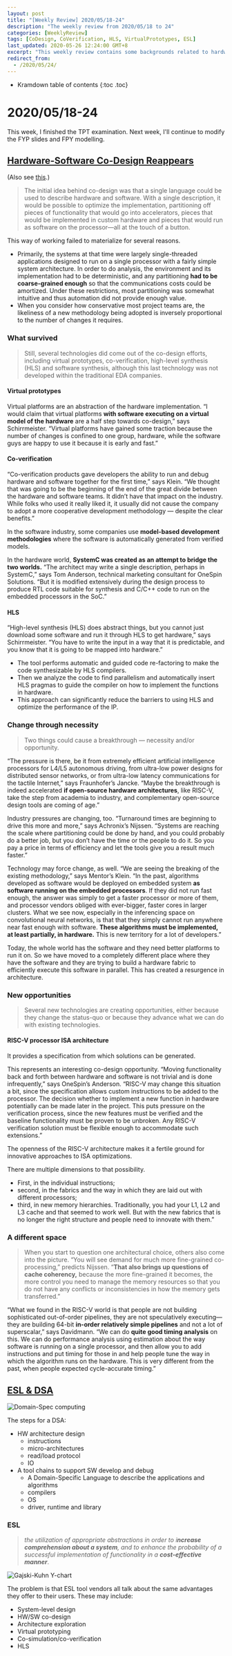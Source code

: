 ```yaml
---
layout: post
title: "[Weekly Review] 2020/05/18-24"
description: "The weekly review from 2020/05/18 to 24"
categories: [WeeklyReview]
tags: [CoDesign, CoVerification, HLS, VirtualPrototypes, ESL]
last_updated: 2020-05-26 12:24:00 GMT+8
excerpt: "This weekly review contains some backgrounds related to hardware-software co-design and ESL."
redirect_from:
  - /2020/05/24/
---
```


* Kramdown table of contents
{:toc .toc}
# 2020/05/18-24

This week, I finished the TPT examination. Next week, I'll continue to modify the FYP slides and FPY modelling.

## [Hardware-Software Co-Design Reappears](https://semiengineering.com/hardware-software-co-design-reappears/)

\(Also see [this](https://zhuanlan.zhihu.com/p/76666880).\)

> The initial idea behind co-design was that a single language could be  used to describe hardware and software. With a single description, it  would be possible to optimize the implementation, partitioning off  pieces of functionality that would go into accelerators, pieces that  would be implemented in custom hardware and pieces that would run as  software on the processor—all at the touch of a button.

This way of working failed to materialize for several reasons.  

+ Primarily, the systems at that time were largely single-threaded  applications designed to run on a single processor with a fairly simple  system architecture. In order to do analysis, the environment and its  implementation had to be deterministic, and any partitioning **had to be  coarse-grained enough** so that the communications costs could be  amortized. Under these restrictions, most partitioning was somewhat  intuitive and thus automation did not provide enough value.
+ When you consider how conservative most project teams are, the  likeliness of a new methodology being adopted is inversely proportional  to the number of changes it requires.

### What survived

> Still, several technologies did come out of the co-design efforts,  including virtual prototypes, co-verification, high-level synthesis  (HLS) and software synthesis, although this last technology was not  developed within the traditional EDA companies.

#### Virtual prototypes

Virtual platforms are an abstraction of the hardware implementation. “I would claim that virtual platforms **with software executing on a virtual model of the hardware** are a half step towards co-design,” says Schirrmeister. “Virtual platforms have gained some traction because the number of changes is confined to one group, hardware, while the software guys are happy to use it because it is early and fast.”

#### Co-verification

 “Co-verification products gave developers the ability to run and debug  hardware and software together for the first time,” says Klein. “We  thought that was going to be the beginning of the end of the great  divide between the hardware and software teams. It didn’t have that  impact on the industry. While folks who used it really liked it, it  usually did not cause the company to adopt a more cooperative  development methodology — despite the clear benefits.”

In the software industry, some companies use **model-based development methodologies** where the software is automatically generated from  verified models.

In the hardware world, **SystemC was created as an attempt to bridge the two worlds.** “The architect may write a single description, perhaps in SystemC,” says Tom Anderson, technical marketing consultant for OneSpin Solutions. “But it is modified extensively during the design process to produce RTL code suitable for synthesis and C/C++ code to run on the embedded processors in the SoC.”

#### HLS

 “High-level synthesis (HLS) does abstract things, but you cannot just download some software and run it through HLS to get hardware,” says Schirrmeister. “You have to write the input in a way that it is predictable, and you know that it is going to be mapped into hardware.”

+ The tool performs automatic and guided code re-factoring to make the  code synthesizable by HLS compilers. 
+ Then we analyze the code to find  parallelism and automatically insert HLS pragmas to guide the compiler  on how to implement the functions in hardware. 
+ This approach can  significantly reduce the barriers to using HLS and optimize the  performance of the IP.

### Change through necessity

> Two things could cause a breakthrough — necessity and/or opportunity.

“The pressure is there, be it from extremely efficient artificial  intelligence processors for L4/L5 autonomous driving, from ultra-low  power designs for distributed sensor networks, or from ultra-low latency communications for the tactile Internet,” says Fraunhofer’s Jancke.  “Maybe the breakthrough is indeed accelerated **if open-source hardware  architectures**, like RISC-V, take the step from academia to industry, and complementary open-source design tools are coming of age.”

Industry pressures are changing, too. “Turnaround times are beginning to drive this more and more,” says Achronix’s Nijssen. “Systems are  reaching the scale where partitioning could be done by hand, and you  could probably do a better job, but you don’t have the time or the  people to do it. So you pay a price in terms of efficiency and let the  tools give you a result much faster.”

Technology may force change, as well. “We are seeing the breaking of the existing methodology,” says Mentor’s Klein. “In the past, algorithms developed as software would be deployed on embedded system **as software running on the embedded processors**. If they did not run fast enough, the answer was simply to get a faster processor or more of them, and processor vendors obliged with ever-bigger, faster cores in larger clusters. What we see now, especially in the inferencing space on convolutional neural networks, is that that they simply cannot run anywhere near fast enough with software. **These algorithms must be implemented, at least partially, in hardware.** This is new territory for a lot of developers.”

Today, the whole world has the software and they need better platforms  to run it on. So we have moved to a completely different place where  they have the software and they are trying to build a hardware fabric to efficiently execute this software in parallel. This has created a  resurgence in architecture.

### New opportunities

> Several new technologies are creating opportunities, either because they change the status-quo or because they advance what we can do with  existing technologies.

#### RISC-V processor ISA architecture

It provides a specification from which solutions can be generated.

This represents an interesting co-design opportunity. “Moving  functionality back and forth between hardware and software is not  trivial and is done infrequently,” says OneSpin’s Anderson. “RISC-V may  change this situation a bit, since the specification allows custom  instructions to be added to the processor. The decision whether to  implement a new function in hardware potentially can be made later in  the project. This puts pressure on the verification process, since the  new features must be verified and the baseline functionality must be  proven to be unbroken. Any RISC-V verification solution must be flexible enough to accommodate such extensions.”

The openness of the RISC-V architecture makes it a fertile ground for innovative approaches to ISA optimizations.

There are multiple dimensions to that possibility. 

+ First, in the  individual instructions; 
+ second, in the fabrics and the way in which  they are laid out with different processors;
+ third, in new memory  hierarchies. Traditionally, you had your L1, L2 and L3 cache and that  seemed to work well. But with the new fabrics that is no longer the  right structure and people need to innovate with them.”

### A different space

> When you start to question one architectural choice, others also come  into the picture. “You will see demand for much more fine-grained  co-processing,” predicts Nijssen. “**That also brings up questions of  cache coherency,** because the more fine-grained it becomes, the more  control you need to manage the memory resources so that you do not have  any conflicts or inconsistencies in how the memory gets transferred.”

“What we found in the RISC-V world is that people are not building  sophisticated out-of-order pipelines, they are not speculatively  executing—they are building 64-bit **in-order relatively simple pipelines**  and not a lot of superscalar,” says Davidmann. “We can do **quite good  timing analysis** on this. We can do performance analysis using estimation about the way software is running on a single processor, and then allow you to add instructions and put timing for those in and help people  tune the way in which the algorithm runs on the hardware. This is very  different from the past, when people expected cycle-accurate timing.”

## [ESL & DSA](https://mp.weixin.qq.com/s?__biz=MzI3MDQ2MjA3OA==&mid=2247484872&idx=1&sn=426f743ef62c99b5be840deca3278e1a&chksm=ead1f8d9dda671cf36f03d9029f4177c211e0fe7001ae131eb833339e69858da7049c5a9b24c)

![Domain-Spec computing](https://raw.githubusercontent.com/SingularityKChen/PicUpload/master/img/20200526122147.webp)

The steps for a DSA:

+ HW architecture design
  + instructions
  + micro-architectures
  + read/load protocol
  + IO
+ A tool chains to support SW develop and debug
  + A Domain-Specific Language to describe the applications and algorithms
  + compilers
  + OS
  + driver, runtime and library

### ESL

> *the utilization of* *appropriate abstractions* *in order to* *i**ncrease comprehension about a system**, and to* *enhance the probability of a successful implementation* *of functionality in a* ***cost-effective manner***.

![Gajski-Kuhn Y-chart](https://raw.githubusercontent.com/SingularityKChen/PicUpload/master/img/20200526124235Gajski-Kuhn%20Y-chart.webp)

The problem is that ESL tool vendors all talk about the same advantages they offer to their users. These may include:

- System-level design
- HW/SW co-design
- Architecture exploration
- Virtual prototyping
- Co-simulation/co-verification
- HLS